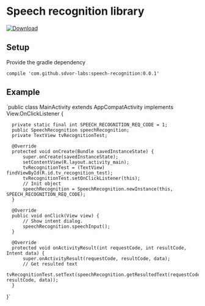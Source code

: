 # Speech recognition library

[ ![Download](https://api.bintray.com/packages/sdvor/Android/speech-recognition/images/download.svg) ](https://bintray.com/sdvor/Android/speech-recognition/_latestVersion)

## Setup

 Provide the gradle dependency

 `compile 'com.github.sdvor-labs:speech-recognition:0.0.1'`

 ## Example

 `public class MainActivity extends AppCompatActivity implements View.OnClickListener {

      private static final int SPEECH_RECOGNITION_REQ_CODE = 1;
      public SpeechRecognition speechRecognition;
      private TextView tvRecognitionTest;

      @Override
      protected void onCreate(Bundle savedInstanceState) {
          super.onCreate(savedInstanceState);
          setContentView(R.layout.activity_main);
          tvRecognitionTest = (TextView) findViewById(R.id.tv_recognition_test);
          tvRecognitionTest.setOnClickListener(this);
          // Init object
          speechRecognition = SpeechRecognition.newInstance(this, SPEECH_RECOGNITION_REQ_CODE);
      }

      @Override
      public void onClick(View view) {
          // Show intent dialog.
          speechRecognition.speechInput();
      }

      @Override
      protected void onActivityResult(int requestCode, int resultCode, Intent data) {
          super.onActivityResult(requestCode, resultCode, data);
          // Get resulted text
          tvRecognitionTest.setText(speechRecognition.getResultedText(requestCode, resultCode, data));
      }
  }`